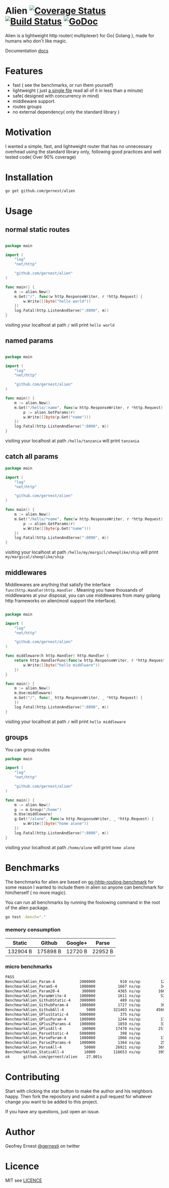 # Alien [![Coverage Status](https://coveralls.io/repos/github/gernest/alien/badge.svg?branch=master)](https://coveralls.io/github/gernest/alien?branch=master) [![Build Status](https://travis-ci.org/gernest/alien.svg?branch=master)](https://travis-ci.org/gernest/alien) [![GoDoc](https://godoc.org/github.com/gernest/alien?status.svg)](https://godoc.org/github.com/gernest/alien)

Alien is a lightweight http router( multiplexer) for Go( Golang ), made for
humans who don't like magic.

Documentation [docs](https://godoc.org/github.com/gernest/alien)

# Features

* fast ( see the benchmarks, or run them yourself)
* lightweight ( just [a single file](alien.go) read all of it in less than a minute)
* safe( designed with concurrency in mind)
* middleware support.
* routes groups
* no external dependency( only the standard library )


# Motivation
I wanted a simple, fast, and lightweight router that has no unnecessary overhead
using the standard library only, following good practices and well tested code(
Over 90% coverage)

# Installation

```bash
go get github.com/gernest/alien
```

# Usage

## normal static routes

```go

package main

import (
	"log"
	"net/http"

	"github.com/gernest/alien"
)

func main() {
	m := alien.New()
	m.Get("/", func(w http.ResponseWriter, r *http.Request) {
		w.Write([]byte("hello world"))
	})
	log.Fatal(http.ListenAndServe(":8090", m))
}
```

visiting your localhost at path `/` will print `hello world`

## named params

```go

package main

import (
	"log"
	"net/http"

	"github.com/gernest/alien"
)

func main() {
	m := alien.New()
	m.Get("/hello/:name", func(w http.ResponseWriter, r *http.Request) {
		p := alien.GetParams(r)
		w.Write([]byte(p.Get("name")))
	})
	log.Fatal(http.ListenAndServe(":8090", m))
}
```

visiting your localhost at path `/hello/tanzania` will print `tanzania`

## catch all params
```go
package main

import (
	"log"
	"net/http"

	"github.com/gernest/alien"
)

func main() {
	m := alien.New()
	m.Get("/hello/*name", func(w http.ResponseWriter, r *http.Request) {
		p := alien.GetParams(r)
		w.Write([]byte(p.Get("name")))
	})
	log.Fatal(http.ListenAndServe(":8090", m))
}
```

visiting your localhost at path `/hello/my/margicl/sheeplike/ship` will print 
`my/margical/sheeplike/ship`

## middlewares
Middlewares are anything that satisfy the interface
`func(http.Handler)http.Handler` . Meaning you have thousands of middlewares at
your disposal, you can use middlewares from many golang http frameworks on
alien(most support the interface).


```go

package main

import (
	"log"
	"net/http"

	"github.com/gernest/alien"
)

func middleware(h http.Handler) http.Handler {
	return http.HandlerFunc(func(w http.ResponseWriter, r *http.Request) {
		w.Write([]byte("hello middlware"))
	})
}

func main() {
	m := alien.New()
	m.Use(middleware)
	m.Get("/", func(_ http.ResponseWriter, _ *http.Request) {
	})
	log.Fatal(http.ListenAndServe(":8090", m))
}
```

visiting your localhost at path `/` will print `hello middleware`

## groups

You can group routes

```go
package main

import (
	"log"
	"net/http"

	"github.com/gernest/alien"
)

func main() {
	m := alien.New()
	g := m.Group("/home")
	m.Use(middleware)
	g.Get("/alone", func(w http.ResponseWriter, _ *http.Request) {
		w.Write([]byte("home alone"))
	})
	log.Fatal(http.ListenAndServe(":8090", m))
}
```

visiting your localhost at path `/home/alone` will print `home alone`

# Benchmarks
The benchmarks for alien are based on [go-hhtp-routing-benchmark](https://github.com/julienschmidt/go-http-routing-benchmark) for some reason I wanted to include
them in alien so anyone can benchmark for him/herself ( no more magic).

You can run all benchmarks by running the foolowing command in the root of the
alien package.

```bash
go test -bench="."
```

### memory consumption

Static  | Github  | Google+  | Parse  
-------|----------|----------|-------
132904 B |175898 B  |12720 B   |22952 B

### micro benchmarks

```bash
PASS
BenchmarkAlien_Param-4       	 2000000	       910 ns/op	     128 B/op	       4 allocs/op
BenchmarkAlien_Param5-4      	 1000000	      1667 ns/op	     344 B/op	       8 allocs/op
BenchmarkAlien_Param20-4     	  300000	      4365 ns/op	    1664 B/op	      23 allocs/op
BenchmarkAlien_ParamWrite-4  	 1000000	      1611 ns/op	     520 B/op	       9 allocs/op
BenchmarkAlien_GithubStatic-4	 3000000	       489 ns/op	      16 B/op	       1 allocs/op
BenchmarkAlien_GithubParam-4 	 1000000	      1727 ns/op	     304 B/op	       6 allocs/op
BenchmarkAlien_GithubAll-4   	    5000	    321403 ns/op	   45601 B/op	    1043 allocs/op
BenchmarkAlien_GPlusStatic-4 	 5000000	       375 ns/op	       8 B/op	       1 allocs/op
BenchmarkAlien_GPlusParam-4  	 1000000	      1244 ns/op	     176 B/op	       5 allocs/op
BenchmarkAlien_GPlus2Params-4	 1000000	      1859 ns/op	     336 B/op	       6 allocs/op
BenchmarkAlien_GPlusAll-4    	  100000	     17470 ns/op	    2512 B/op	      62 allocs/op
BenchmarkAlien_ParseStatic-4 	 5000000	       398 ns/op	       8 B/op	       1 allocs/op
BenchmarkAlien_ParseParam-4  	 1000000	      1066 ns/op	     176 B/op	       5 allocs/op
BenchmarkAlien_Parse2Params-4	 1000000	      1364 ns/op	     256 B/op	       6 allocs/op
BenchmarkAlien_ParseAll-4    	   50000	     26921 ns/op	    3696 B/op	      93 allocs/op
BenchmarkAlien_StaticAll-4   	   10000	    116653 ns/op	    3952 B/op	     157 allocs/op
ok  	github.com/gernest/alien	27.801s

```

# Contributing
Start with clicking the star button to make the author and his neighbors happy. Then fork the repository and submit a pull request for whatever change you want to be added to this project.

If you have any questions, just open an issue.

# Author
Geofrey Ernest  [@gernesti](https://twitter.com/gernesti) on twitter

# Licence
MIT see [LICENCE](LICENCE)
